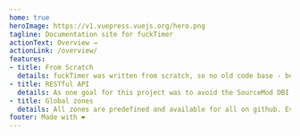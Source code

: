 ```yaml
---
home: true
heroImage: https://v1.vuepress.vuejs.org/hero.png
tagline: Documentation site for fuckTimer
actionText: Overview →
actionLink: /overview/
features:
- title: From Scratch
  details: fuckTimer was written from scratch, so no old code base - but also no best in practice code.
- title: RESTful API
  details: As one goal for this project was to avoid the SourceMod DBI part.
- title: Global zones
  details: All zones are predefined and available for all on github. Every pull request and adjustments are welcome.
footer: Made with ❤️
---
```

